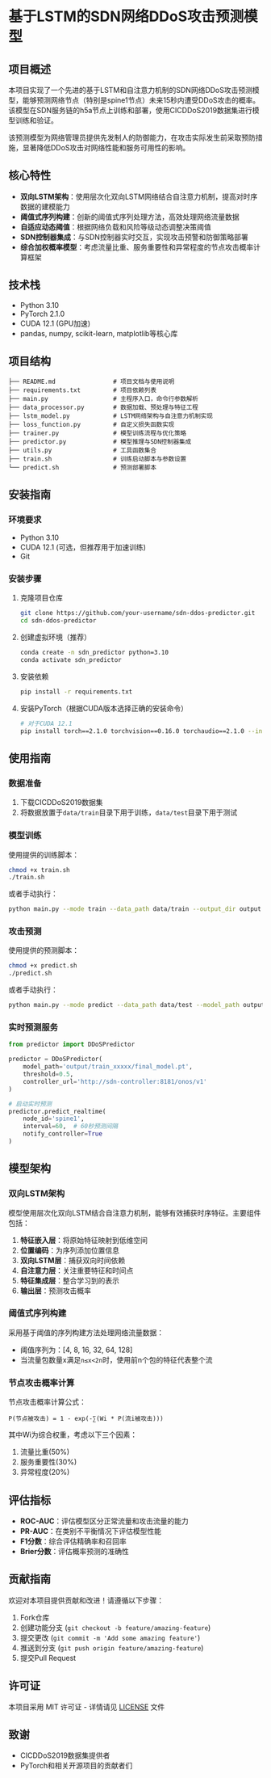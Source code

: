 # 基于LSTM的SDN网络DDoS攻击预测模型

## 项目概述

本项目实现了一个先进的基于LSTM和自注意力机制的SDN网络DDoS攻击预测模型，能够预测网络节点（特别是spine1节点）未来15秒内遭受DDoS攻击的概率。该模型在SDN服务链的h5a节点上训练和部署，使用CICDDoS2019数据集进行模型训练和验证。

该预测模型为网络管理员提供先发制人的防御能力，在攻击实际发生前采取预防措施，显著降低DDoS攻击对网络性能和服务可用性的影响。

## 核心特性

- **双向LSTM架构**：使用层次化双向LSTM网络结合自注意力机制，提高对时序数据的建模能力
- **阈值式序列构建**：创新的阈值式序列处理方法，高效处理网络流量数据
- **自适应动态阈值**：根据网络负载和风险等级动态调整决策阈值
- **SDN控制器集成**：与SDN控制器实时交互，实现攻击预警和防御策略部署
- **综合加权概率模型**：考虑流量比重、服务重要性和异常程度的节点攻击概率计算框架

## 技术栈

- Python 3.10
- PyTorch 2.1.0
- CUDA 12.1 (GPU加速)
- pandas, numpy, scikit-learn, matplotlib等核心库

## 项目结构

```
├── README.md                # 项目文档与使用说明
├── requirements.txt         # 项目依赖列表
├── main.py                  # 主程序入口，命令行参数解析
├── data_processor.py        # 数据加载、预处理与特征工程
├── lstm_model.py            # LSTM网络架构与自注意力机制实现
├── loss_function.py         # 自定义损失函数实现
├── trainer.py               # 模型训练流程与优化策略
├── predictor.py             # 模型推理与SDN控制器集成
├── utils.py                 # 工具函数集合
├── train.sh                 # 训练启动脚本与参数设置
└── predict.sh               # 预测部署脚本
```

## 安装指南

### 环境要求

- Python 3.10
- CUDA 12.1 (可选，但推荐用于加速训练)
- Git

### 安装步骤

1. 克隆项目仓库
   ```bash
   git clone https://github.com/your-username/sdn-ddos-predictor.git
   cd sdn-ddos-predictor
   ```

2. 创建虚拟环境（推荐）
   ```bash
   conda create -n sdn_predictor python=3.10
   conda activate sdn_predictor
   ```

3. 安装依赖
   ```bash
   pip install -r requirements.txt
   ```

4. 安装PyTorch（根据CUDA版本选择正确的安装命令）
   ```bash
   # 对于CUDA 12.1
   pip install torch==2.1.0 torchvision==0.16.0 torchaudio==2.1.0 --index-url https://download.pytorch.org/whl/cu121
   ```

## 使用指南

### 数据准备

1. 下载CICDDoS2019数据集
2. 将数据放置于`data/train`目录下用于训练，`data/test`目录下用于测试

### 模型训练

使用提供的训练脚本：

```bash
chmod +x train.sh
./train.sh
```

或者手动执行：

```bash
python main.py --mode train --data_path data/train --output_dir output --epochs 50 --batch_size 64
```

### 攻击预测

使用提供的预测脚本：

```bash
chmod +x predict.sh
./predict.sh
```

或者手动执行：

```bash
python main.py --mode predict --data_path data/test --model_path output/train_xxxxx/final_model.pt --threshold 0.5
```

### 实时预测服务

```python
from predictor import DDoSPredictor

predictor = DDoSPredictor(
    model_path='output/train_xxxxx/final_model.pt',
    threshold=0.5,
    controller_url='http://sdn-controller:8181/onos/v1'
)

# 启动实时预测
predictor.predict_realtime(
    node_id='spine1',
    interval=60,  # 60秒预测间隔
    notify_controller=True
)
```

## 模型架构

### 双向LSTM架构

模型使用层次化双向LSTM结合自注意力机制，能够有效捕获时序特征。主要组件包括：

1. **特征嵌入层**：将原始特征映射到低维空间
2. **位置编码**：为序列添加位置信息
3. **双向LSTM层**：捕获双向时间依赖
4. **自注意力层**：关注重要特征和时间点
5. **特征集成层**：整合学习到的表示
6. **输出层**：预测攻击概率

### 阈值式序列构建

采用基于阈值的序列构建方法处理网络流量数据：

- 阈值序列为：[4, 8, 16, 32, 64, 128]
- 当流量包数量x满足`n≤x<2n`时，使用前n个包的特征代表整个流

### 节点攻击概率计算

节点攻击概率计算公式：
```
P(节点被攻击) = 1 - exp(-∑(Wi * P(流i被攻击)))
```

其中Wi为综合权重，考虑以下三个因素：
1. 流量比重(50%)
2. 服务重要性(30%)
3. 异常程度(20%)

## 评估指标

- **ROC-AUC**：评估模型区分正常流量和攻击流量的能力
- **PR-AUC**：在类别不平衡情况下评估模型性能
- **F1分数**：综合评估精确率和召回率
- **Brier分数**：评估概率预测的准确性

## 贡献指南

欢迎对本项目提供贡献和改进！请遵循以下步骤：

1. Fork仓库
2. 创建功能分支 (`git checkout -b feature/amazing-feature`)
3. 提交更改 (`git commit -m 'Add some amazing feature'`)
4. 推送到分支 (`git push origin feature/amazing-feature`)
5. 提交Pull Request

## 许可证

本项目采用 MIT 许可证 - 详情请见 [LICENSE](LICENSE) 文件

## 致谢

- CICDDoS2019数据集提供者
- PyTorch和相关开源项目的贡献者们